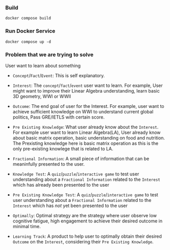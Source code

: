 ### Build

`docker compose build`

### Run Docker Service

`docker compose up -d`

### Problem that we are trying to solve

User want to learn about something

- `Concept`/`Fact`/`Event`: This is self explanatory.
- `Interest`: The `concept`/`fact`/`event` user want to learn. For example, User might want to improve their Linear Algebra understanding, learn basic 3D geometry, WWI or WWII
- `Outcome`: The end goal of user for the Interest. For example, user want to achieve sufficient knowledge on WWI to understand current global politics, Pass GRE/IETLS with certain score.
- `Pre Existing Knowledge`: What user already know about the `Interest`. For example user want to learn Linear Algebra(LA), User already know about basic matrix operation, basic understanding on food and nutrition. The Prexisting knowledge here is basic matrix operation as this is the only pre-existing knowlege that is related to LA.
- `Fractional Information`: A small piece of information that can be meaninfully presented to the user.
- `Knowledge Test`: A `quiz`/`puzzle`/`interactive game` to test user understanding about a `Fractional Information` related to the `Interest` which has already been presented to the user
- `Pre Existing Knowledge Test`: A `quiz`/`puzzle`/`interactive game` to test user understanding about a `Fractional Information` related to the `Interest` which has _not_ yet been presented to the user
- `Optimally`: Optimal strategy are the strategy where user observe low cognitive fatigue, high engagement to achieve their desired outcome in minimal time.

- `Learning Track`: A product to help user to optimally obtain their desired `Outcome` on the `Interest`, considering their `Pre Existing Knowledge`.
